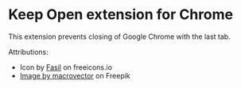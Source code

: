 # Keep Open extension for Chrome

This extension prevents closing of Google Chrome with the last tab.

Attributions:

- Icon by <a href="https://freeicons.io/profile/722">Fasil</a> on freeicons.io
- <a href="https://www.freepik.com/free-vector/open-book-isolated_10604146.htm">Image by macrovector</a> on Freepik
